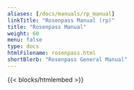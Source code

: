 ```yaml
---
aliases: [/docs/manuals/rp_manual]
linkTitle: "Rosenpass Manual (rp)"
title: "Rosenpass Manual"
weight: 60
menu: false
type: docs
htmlFilename: rosenpass.html
shortBlerb: "Rosenpass General Manual"
---
```


{{< blocks/htmlembed >}}